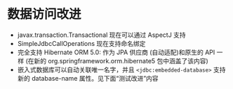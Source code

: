数据访问改进
====

* javax.transaction.Transactional 现在可以通过 AspectJ 支持
* SimpleJdbcCallOperations 现在支持命名绑定
* 完全支持 Hibernate ORM 5.0: 作为 JPA 供应商 (自动适配)和原生的 API 一样 (在新的 org.springframework.orm.hibernate5 包中涵盖了该内容)
* 嵌入式数据库可以自动关联唯一名字，并且 `<jdbc:embedded-database>` 支持新的 database-name 属性。见下面“测试改进”内容